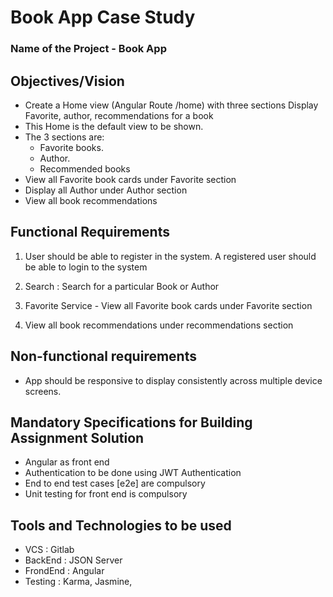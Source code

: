 # Book App Case Study

### Name of the Project - Book App

## Objectives/Vision

- Create a Home view (Angular Route /home) with three sections  Display Favorite, author, recommendations for a book
- This Home is the default view to be shown.
- The 3 sections are:
	- Favorite books.
	- Author.
	- Recommended books
- View all Favorite book cards under Favorite section
- Display all Author under Author section
- View all book recommendations

## Functional Requirements
1. User should be able to register in the system.
A registered user should be able to login to the system

2. Search : Search for a particular Book or Author 

3. Favorite Service - View all Favorite book cards under Favorite section

4. View all book recommendations under recommendations section

## Non-functional requirements
- App should be responsive to display consistently across multiple device screens.  

## Mandatory Specifications for Building Assignment Solution

* Angular as front end
* Authentication to be done using JWT Authentication
* End to end test cases [e2e] are compulsory
* Unit testing for front end is compulsory

## Tools and Technologies to be used
- VCS        :  Gitlab
- BackEnd :  JSON Server
- FrondEnd  :  Angular
- Testing    :  Karma, Jasmine,
